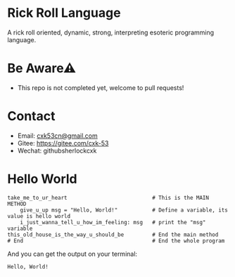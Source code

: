 # Rick Roll Language
A rick roll oriented, dynamic, strong, interpreting esoteric programming language.
# Be Aware⚠
- This repo is not completed yet, welcome to pull requests!

# Contact
- Email: cxk53cn@gmail.com
- Gitee: https://gitee.com/cxk-53
- Wechat: githubsherlockcxk


# Hello World
```
take_me_to_ur_heart                           # This is the MAIN METHOD
    give_u_up msg = "Hello, World!"           # Define a variable, its value is hello world
    i_just_wanna_tell_u_how_im_feeling: msg   # print the "msg" variable
this_old_house_is_the_way_u_should_be         # End the main method
# End                                         # End the whole program
```
And you can get the output on your terminal:
```
Hello, World!
```

